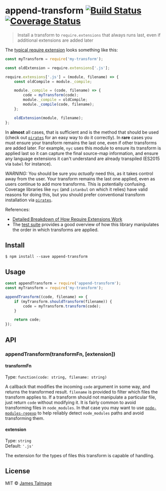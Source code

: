 # append-transform [![Build Status](https://travis-ci.org/istanbuljs/append-transform.svg?branch=master)](https://travis-ci.org/istanbuljs/append-transform) [![Coverage Status](https://coveralls.io/repos/github/istanbuljs/append-transform/badge.svg?branch=master)](https://coveralls.io/github/istanbuljs/append-transform?branch=master)

> Install a transform to `require.extensions` that always runs last, even if additional extensions are added later

The [typical require extension](https://gist.github.com/jamestalmage/df922691475cff66c7e6) looks something like this:

```js
const myTransform = require('my-transform');

const oldExtension = require.extensions['.js'];

require.extensions['.js'] = (module, filename) => {
	const oldCompile = module._compile;

	module._compile = (code, filename) => {
		code = myTransform(code);
		module._compile = oldCompile;
		module._compile(code, filename);
	};

	oldExtension(module, filename);
};
```

In **almost** all cases, that is sufficient and is the method that should be used (check out [`pirates`](https://www.npmjs.com/package/pirates) for an easy way to do it correctly). In **rare** cases you must ensure your transform remains the last one, even if other transforms are added later. For example, `nyc` uses this module to ensure its transform is applied last so it can capture the final source-map information, and ensure any language extensions it can't understand are already transpiled (ES2015 via `babel` for instance).

*WARNING:* You should be sure you  *actually* need this, as it takes control away from the user. Your transform remains the last one applied, even as users continue to add more transforms. This is potentially confusing. Coverage libraries like `nyc` (and `istanbul` on which it relies) have valid reasons for doing this, but you should prefer conventional transform installation via [`pirates`](https://www.npmjs.com/package/pirates).

References:
- [Detailed Breakdown of How Require Extensions Work](https://gist.github.com/jamestalmage/df922691475cff66c7e6)
- The [test suite](https://github.com/avajs/append-transform/blob/master/test/execution-order.js) provides a good overview of how this library manipulates the order in which transforms are applied.


## Install

```
$ npm install --save append-transform
```


## Usage

```js
const appendTransform = require('append-transform');
const myTransform = require('my-transform');

appendTransform((code, filename) => {
	if (myTransform.shouldTransform(filename)) {
		code = myTransform.transform(code);
	}

	return code;
});
```

## API

### appendTransform(transformFn, [extension])

#### transformFn

Type: `function(code: string, filename: string)`

A callback that modifies the incoming `code` argument in some way, and returns the transformed result. `filename` is provided to filter which files the transform applies to. If a transform should not manipulate a particular file, just return `code` without modifying it. It is fairly common to avoid transforming files in `node_modules`. In that case you may want to use [`node-modules-regexp`](https://www.npmjs.com/package/node-modules-regexp) to help reliably detect `node_modules` paths and avoid transforming them.

#### extension

Type: `string`<br>
Default: `'.js'`

The extension for the types of files this transform is capable of handling.


## License

MIT © [James Talmage](https://github.com/jamestalmage)
